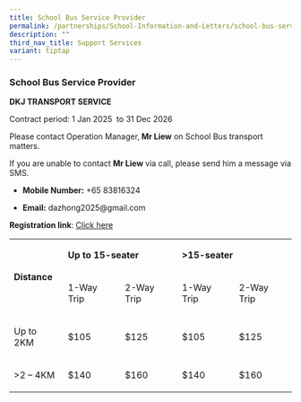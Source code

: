 ```yaml
---
title: School Bus Service Provider
permalink: /partnerships/School-Information-and-Letters/school-bus-service-provider/
description: ""
third_nav_title: Support Services
variant: tiptap
---
```

<h3>School Bus Service Provider</h3>
<p><strong>DKJ TRANSPORT SERVICE</strong>
</p>
<p>Contract period: 1 Jan 2025&nbsp; to 31 Dec 2026</p>
<p>Please contact Operation Manager,<strong> Mr Liew</strong> on School Bus
transport matters.</p>
<p>If you are unable to contact <strong>Mr Liew</strong> via call, please send
him a message via SMS.</p>
<ul data-tight="true" class="tight">
<li>
<p><strong>Mobile Number:</strong> +65 83816324</p>
</li>
<li>
<p><strong>Email:</strong>  <a rel="noopener noreferrer nofollow" target="_blank">dazhong2025@gmail.com</a>
</p>
</li>
</ul>
<p><strong>Registration link</strong>: <a href="https://docs.google.com/forms/d/e/1FAIpQLSdZCusEpWmjmoDZ5IpyOZlf0-VHStBrIyRAPFhEP4gIIPcSQQ/viewform?usp=pp_url" rel="noopener nofollow" target="_blank">Click here</a>
</p>
<table style="minWidth: 125px">
<colgroup>
<col>
<col>
<col>
<col>
<col>
</colgroup>
<tbody>
<tr>
<td rowspan="2" colspan="1">
<p><strong>Distance</strong>
</p>
</td>
<td rowspan="1" colspan="2">
<p><strong>Up to 15-seater</strong>
</p>
</td>
<td rowspan="1" colspan="2">
<p><strong>&gt;15-seater</strong>
</p>
</td>
</tr>
<tr>
<td rowspan="1" colspan="1">
<p>1-Way Trip</p>
</td>
<td rowspan="1" colspan="1">
<p>2-Way Trip</p>
</td>
<td rowspan="1" colspan="1">
<p>1-Way Trip</p>
</td>
<td rowspan="1" colspan="1">
<p>2-Way Trip</p>
</td>
</tr>
<tr>
<td rowspan="1" colspan="1">
<p>Up to 2KM</p>
</td>
<td rowspan="1" colspan="1">
<p>$105</p>
</td>
<td rowspan="1" colspan="1">
<p>$125</p>
</td>
<td rowspan="1" colspan="1">
<p>$105</p>
</td>
<td rowspan="1" colspan="1">
<p>$125</p>
</td>
</tr>
<tr>
<td rowspan="1" colspan="1">
<p>&gt;2 – 4KM</p>
</td>
<td rowspan="1" colspan="1">
<p>$140</p>
</td>
<td rowspan="1" colspan="1">
<p>$160</p>
</td>
<td rowspan="1" colspan="1">
<p>$140</p>
</td>
<td rowspan="1" colspan="1">
<p>$160</p>
</td>
</tr>
</tbody>
</table>
<p></p>